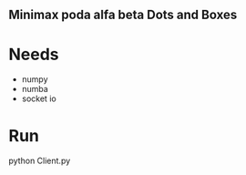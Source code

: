 

## Minimax poda alfa beta Dots and Boxes

# Needs

- numpy
- numba
- socket io

# Run 

python Client.py

